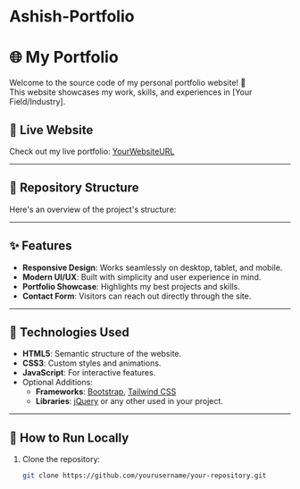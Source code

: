 # Ashish-Portfolio


# 🌐 My Portfolio

Welcome to the source code of my personal portfolio website! 🚀  
This website showcases my work, skills, and experiences in [Your Field/Industry].

## 🌟 Live Website
Check out my live portfolio: [YourWebsiteURL](https://yourwebsite.com)

---

## 📂 Repository Structure
Here's an overview of the project's structure:


---

## ✨ Features
- **Responsive Design**: Works seamlessly on desktop, tablet, and mobile.
- **Modern UI/UX**: Built with simplicity and user experience in mind.
- **Portfolio Showcase**: Highlights my best projects and skills.
- **Contact Form**: Visitors can reach out directly through the site.

---

## 🔧 Technologies Used
- **HTML5**: Semantic structure of the website.
- **CSS3**: Custom styles and animations.
- **JavaScript**: For interactive features.
- Optional Additions:  
  - **Frameworks**: [Bootstrap](https://getbootstrap.com), [Tailwind CSS](https://tailwindcss.com)  
  - **Libraries**: [jQuery](https://jquery.com) or any other used in your project.

---

## 🚀 How to Run Locally
1. Clone the repository:
   ```bash
   git clone https://github.com/yourusername/your-repository.git
